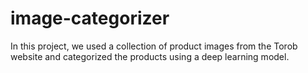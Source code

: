 # image-categorizer
In this project, we used a collection of product images from the Torob website and categorized the products using a deep learning model.
